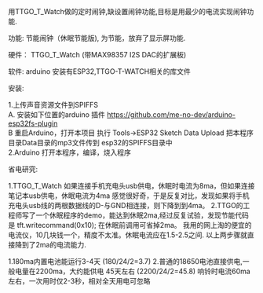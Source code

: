 
   用TTGO_T_Watch做的定时闹钟,缺设置闹钟功能,目标是用最少的电流实现闹钟功能.
   
   功能:  节能闹钟（休眠节能版), 为节能，放弃了显示屏功能.
         
   硬件： TTGO_T_Watch (带MAX98357 I2S DAC的扩展板)  
   
   软件: arduino 安装有ESP32,TTGO-T-WATCH相关的库文件
   
   安装:
   
   1.上传声音资源文件到SPIFFS   
     A. 安装如下位置的arduino 插件  https://github.com/me-no-dev/arduino-esp32fs-plugin     
     B 重启Arduino，打开本项目 执行 Tools->ESP32 Sketch Data Upload 把本程序目录Data目录的mp3文件传到 esp32的SPIFFS目录中     
   2.Arduino 打开本程序，编译，烧入程序
     
   
   省电研究:
   
   1.TTGO_T_Watch 如果连接手机充电头usb供电，休眠时电流为8ma，但如果连接笔记本usb供电，休眠电流为4ma
    感觉很好奇，于是反复对比，发现如果将手机充电头usb线的两根数据线的D-与GND相连接，则下降到到4ma。
   2.TTGO的工程师写了一个休眠程序的demo，能达到休眠2ma,经过反复试验，发现节能代码是
      tft.writecommand(0x10); 在休眠前调用可省掉2ma。
   我用的网上淘的便宜的电流仪，10几块钱一个，精度不太准。休眠电流应在1.5-2.5之间.
   以上两步骤就直接降到了2ma的电流能力.

   1.180ma内置电池能运行3-4天 (180/24/2=3.7)
   2.普通的18650电池直接供电,一般电量在2200ma，大约能供电 45天左右 (2200/24/2=45.8)
   响铃时电流60ma左右，一次用时仅2-3秒，相对全天用电可忽略
   

